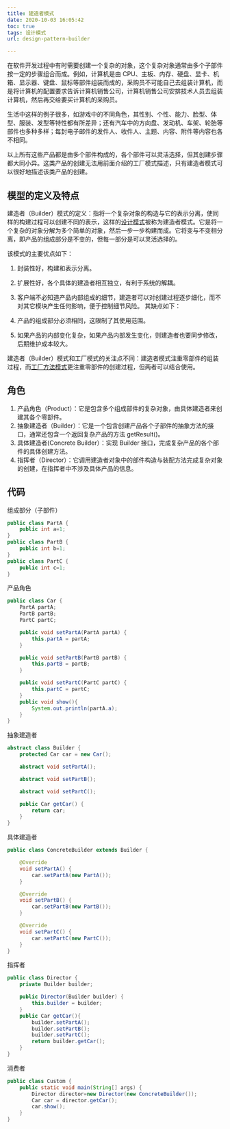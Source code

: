 ```yaml
---
title: 建造者模式
date: 2020-10-03 16:05:42
toc: true
tags: 设计模式
url: design-pattern-builder

---
```


在软件开发过程中有时需要创建一个复杂的对象，这个复杂对象通常由多个子部件按一定的步骤组合而成。例如，计算机是由 CPU、主板、内存、硬盘、显卡、机箱、显示器、键盘、鼠标等部件组装而成的，采购员不可能自己去组装计算机，而是将计算机的配置要求告诉计算机销售公司，计算机销售公司安排技术人员去组装计算机，然后再交给要买计算机的采购员。

生活中这样的例子很多，如游戏中的不同角色，其性别、个性、能力、脸型、体型、服装、发型等特性都有所差异；还有汽车中的方向盘、发动机、车架、轮胎等部件也多种多样；每封电子邮件的发件人、收件人、主题、内容、附件等内容也各不相同。

以上所有这些产品都是由多个部件构成的，各个部件可以灵活选择，但其创建步骤都大同小异。这类产品的创建无法用前面介绍的工厂模式描述，只有建造者模式可以很好地描述该类产品的创建。

<!-- more -->
## 模型的定义及特点

建造者（Builder）模式的定义：指将一个复杂对象的构造与它的表示分离，使同样的构建过程可以创建不同的表示，这样的[设计模式](http://c.biancheng.net/design_pattern/)被称为建造者模式。它是将一个复杂的对象分解为多个简单的对象，然后一步一步构建而成。它将变与不变相分离，即产品的组成部分是不变的，但每一部分是可以灵活选择的。

该模式的主要优点如下：

1. 封装性好，构建和表示分离。
2. 扩展性好，各个具体的建造者相互独立，有利于系统的解耦。
3. 客户端不必知道产品内部组成的细节，建造者可以对创建过程逐步细化，而不对其它模块产生任何影响，便于控制细节风险。
   其缺点如下：

1. 产品的组成部分必须相同，这限制了其使用范围。
2. 如果产品的内部变化复杂，如果产品内部发生变化，则建造者也要同步修改，后期维护成本较大。

建造者（Builder）模式和工厂模式的关注点不同：建造者模式注重零部件的组装过程，而[工厂方法模式](http://c.biancheng.net/view/1348.html)更注重零部件的创建过程，但两者可以结合使用。

## 角色

1. 产品角色（Product）：它是包含多个组成部件的复杂对象，由具体建造者来创建其各个零部件。
2. 抽象建造者（Builder）：它是一个包含创建产品各个子部件的抽象方法的接口，通常还包含一个返回复杂产品的方法 getResult()。
3. 具体建造者(Concrete Builder）：实现 Builder 接口，完成复杂产品的各个部件的具体创建方法。
4. 指挥者（Director）：它调用建造者对象中的部件构造与装配方法完成复杂对象的创建，在指挥者中不涉及具体产品的信息。

## 代码

组成部分（子部件）

```java
public class PartA {
    public int a=1;
}
public class PartB {
    public int b=1;
}
public class PartC {
    public int c=1;
}
```

产品角色

```java
public class Car {
    PartA partA;
    PartB partB;
    PartC partC;

    public void setPartA(PartA partA) {
        this.partA = partA;
    }

    public void setPartB(PartB partB) {
        this.partB = partB;
    }

    public void setPartC(PartC partC) {
        this.partC = partC;
    }
    public void show(){
        System.out.println(partA.a);
    }
}
```

抽象建造者

```java
abstract class Builder {
    protected Car car = new Car();

    abstract void setPartA();

    abstract void setPartB();

    abstract void setPartC();

    public Car getCar() {
        return car;
    }
}
```

具体建造者

```java
public class ConcreteBuilder extends Builder {

    @Override
    void setPartA() {
        car.setPartA(new PartA());
    }

    @Override
    void setPartB() {
        car.setPartB(new PartB());
    }

    @Override
    void setPartC() {
        car.setPartC(new PartC());
    }
}
```

指挥者

```java
public class Director {
    private Builder builder;

    public Director(Builder builder) {
        this.builder = builder;
    }
    public Car getCar(){
        builder.setPartA();
        builder.setPartB();
        builder.setPartC();
        return builder.getCar();
    }
}
```

消费者

```java
public class Custom {
    public static void main(String[] args) {
        Director director=new Director(new ConcreteBuilder());
        Car car = director.getCar();
        car.show();
    }
}
```

